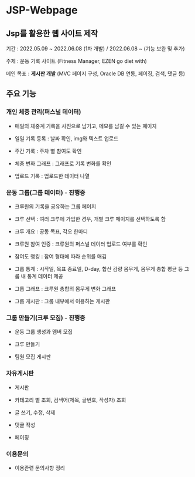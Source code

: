 # JSP-Webpage  

## Jsp를 활용한 웹 사이트 제작
기간 : 2022.05.09 ~ 2022.06.08 (1차 개발) / 2022.06.08 ~ (기능 보완 및 추가)

주제 : 운동 기록 사이트 (Fitness Manager, EZEN go diet with)

메인 목표 : **게시판 개발** (MVC 페이지 구성, Oracle DB 연동, 페이징, 검색, 댓글 등)

## 주요 기능

### 개인 체중 관리(퍼스널 데이터)

- 매일의 체중계 기록을 사진으로 남기고, 메모를 남길 수 있는 페이지 

- 일일 기록 등록 : 날짜 확인, img와 텍스트 업로드
- 주간 기록 : 주차 별 참여도 확인
- 체중 변화 그래프 : 그래프로 기록 변화를 확인
- 업로드 기록 : 업로드한 데이터 나열

### 운동 그룹(그룹 데이터) - 진행중

- 크루원의 기록을 공유하는 그룹 페이지

- 크루 선택 : 여러 크루에 가입한 경우, 개별 크루 페이지를 선택하도록 함
- 크루 개요 : 공동 목표, 각오 한마디
- 크루원 참여 인증 : 크루원의 퍼스널 데이터 업로드 여부를 확인
- 참여도 랭킹 : 참여 형태에 따라 순위를 매김
- 그룹 통계 : 시작일, 목표 종료일, D-day, 합산 감량 몸무게, 몸무게 총합 평균 등 그룹 내 통계 데이터 제공
- 그룹 그래프 : 크루원 총합의 몸무게 변화 그래프
- 그룹 게시판 : 그룹 내부에서 이용하는 게시판

 ### 그룹 만들기(크루 모집) - 진행중

- 운동 그룹 생성과 멤버 모집

- 크루 만들기
- 팀원 모집 게시판

### 자유게시판

- 게시판

- 카테고리 별 조회, 검색어(제목, 글번호, 작성자) 조회
- 글 쓰기, 수정, 삭제
- 댓글 작성
- 페이징

### 이용문의

- 이용관련 문의사항 정리
